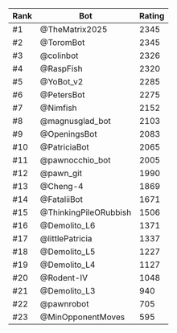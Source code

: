 Rank|Bot|Rating
---|---|---
#1|@TheMatrix2025|2345
#2|@ToromBot|2345
#3|@colinbot|2326
#4|@RaspFish|2320
#5|@YoBot_v2|2285
#6|@PetersBot|2275
#7|@Nimfish|2152
#8|@magnusglad_bot|2103
#9|@OpeningsBot|2083
#10|@PatriciaBot|2065
#11|@pawnocchio_bot|2005
#12|@pawn_git|1990
#13|@Cheng-4|1869
#14|@FataliiBot|1671
#15|@ThinkingPileORubbish|1506
#16|@Demolito_L6|1371
#17|@littlePatricia|1337
#18|@Demolito_L5|1227
#19|@Demolito_L4|1127
#20|@Rodent-IV|1048
#21|@Demolito_L3|940
#22|@pawnrobot|705
#23|@MinOpponentMoves|595
